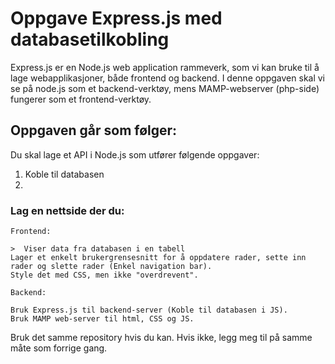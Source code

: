 # Oppgave Express.js med databasetilkobling

Express.js er en Node.js web application rammeverk, som vi kan bruke til å lage webapplikasjoner, både frontend og backend.
I denne oppgaven skal vi se på node.js som et backend-verktøy, mens MAMP-webserver (php-side) fungerer som et frontend-verktøy.

## Oppgaven går som følger:
Du skal lage et API i Node.js som utfører følgende oppgaver:

1. Koble til databasen
2.  
### Lag en nettside der du:
	Frontend:

	>  Viser data fra databasen i en tabell
	Lager et enkelt brukergrensesnitt for å oppdatere rader, sette inn rader og slette rader (Enkel navigation bar). 
	Style det med CSS, men ikke "overdrevent". 

	Backend:

	Bruk Express.js til backend-server (Koble til databasen i JS). 
	Bruk MAMP web-server til html, CSS og JS.

Bruk det samme repository hvis du kan. Hvis ikke, legg meg til på samme måte som forrige gang. 


